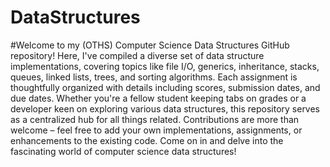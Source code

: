 # DataStructures

#Welcome to my (OTHS) Computer Science Data Structures GitHub repository! Here, I've compiled a diverse set of data structure implementations, covering topics like file I/O, generics, inheritance, stacks, queues, linked lists, trees, and sorting algorithms. Each assignment is thoughtfully organized with details including scores, submission dates, and due dates. Whether you're a fellow student keeping tabs on grades or a developer keen on exploring various data structures, this repository serves as a centralized hub for all things related. Contributions are more than welcome – feel free to add your own implementations, assignments, or enhancements to the existing code. Come on in and delve into the fascinating world of computer science data structures!
